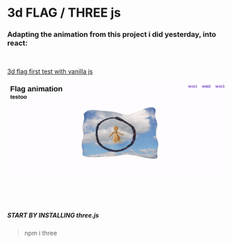 # 3d FLAG / THREE js 

### Adapting the animation from this project i did yesterday, into react:

<br>

[3d flag first test with vanilla js](https://github.com/nadiamariduena/3d-waving-flag-threejs)

[<img src="./src/img/flag-test-vanillajs1.gif">](https://github.com/nadiamariduena/3d-waving-flag-threejs)

<br>
<br>

##### START BY INSTALLING three.js

> npm i three



```javascript



```